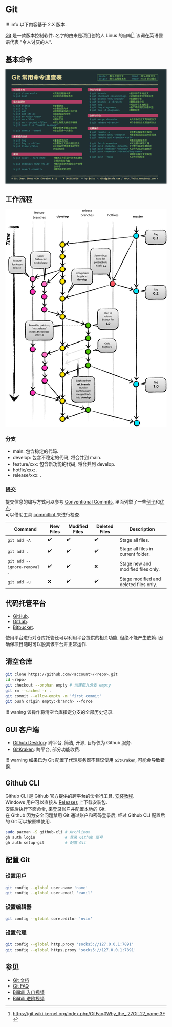 # Git

!!! info
    以下内容基于 2.X 版本.  

[Git](https://git-scm.com/) 是一款版本控制软件. 名字的由来是项目创始人 Linus 的自嘲[^1], 该词在英语俚语代表 "令人讨厌的人".  

## 基本命令

![Git 常用命令速查表](assets/git_cheat_sheet.jpg)  

## 工作流程

![Git 工作流程](assets/git_flow.png)  

### 分支

- main: 包含稳定的代码.
- develop: 包含不稳定的代码, 将合并到 main.
- feature/xxx: 包含新功能的代码, 将合并到 develop.
- hotfix/xxx: .
- release/xxx: .

### 提交

提交信息的编写方式可以参考 [Conventional Commits](https://www.conventionalcommits.org/en/v1.0.0/), 里面列举了一些[例子](https://www.conventionalcommits.org/en/v1.0.0/#examples)和[优点](https://www.conventionalcommits.org/en/v1.0.0/#why-use-conventional-commits).  
可以借助工具 [commitlint
](https://github.com/conventional-changelog/commitlint) 来进行检查.  

| Command                      | New Files | Modified Files | Deleted Files | Description                            |
| ---------------------------- | --------- | -------------- | ------------- | -------------------------------------- |
| `git add -A`                 | ✔️        | ✔️             | ✔️            | Stage all files.                       |
| `git add .`                  | ✔️        | ✔️             | ✔️            | Stage all files in current folder.     |
| `git add --ignore-removal .` | ✔️        | ✔️             | ❌             | Stage new and modified files only.     |
| `git add -u`                 | ❌         | ✔️             | ✔️            | Stage modified and deleted files only. |

## 代码托管平台

- [GitHub](https://github.com/).
- [GitLab](https://about.gitlab.com/).
- [Bitbucket](https://bitbucket.org/).

使用平台进行对仓库托管还可以利用平台提供的相关功能, 但绝不能产生依赖. 因确保项目随时可以脱离该平台并正常运作.  

## 清空仓库

```sh
git clone https://github.com/<account>/<repo>.git
cd <repo>
git checkout --orphan empty # 创建孤儿分支 empty
git rm --cached -r .
git commit --allow-empty -m 'first commit'
git push origin empty:<branch> --force
```

!!! waning
    该操作将清空仓库指定分支的全部历史记录.  

## GUI 客户端

- [Github Desktop](https://desktop.github.com/): 跨平台, 简洁, 开源, 目标仅为 Github 服务.
- [GitKraken](https://www.gitkraken.com/): 跨平台, 部分功能收费.

!!! warning
    如果已为 Git 配置了代理服务器不建议使用 `GitKraken`, 可能会导致错误.

## Github CLI

Github CLI 是 Github 官方提供的跨平台的命令行工具. [安装教程](https://github.com/cli/cli#installation).  
Windows 用户可以直接从 [Releases](https://github.com/cli/cli/releases) 上下载安装包.  
安装后执行下面命令, 来登录账户并配置本地的 Git.  
在 Github 因为安全问题禁用 Git 通过账户和密码登录后, 经过 Github CLI 配置后的 Git 可以按原样使用.  

```sh
sudo pacman -S github-cli # Archlinux
gh auth login             # 登录 Github 账号
gh auth setup-git         # 配置 Git
```

## 配置 Git

### 设置用戶

```sh
git config --global user.name 'name'
git config --global user.email 'eamil'
```

### 设置编辑器

```sh
git config --global core.editor 'nvim'
```

### 设置代理

```sh
git config --global http.proxy 'socks5://127.0.0.1:7891'
git config --global https.proxy 'socks5://127.0.0.1:7891'
```

## 参见

- [Git 文档](https://git-scm.com/doc)
- [Git FAQ](https://git.wiki.kernel.org/index.php/GitFaq)
- [Bilibili 入门视频](https://www.bilibili.com/video/BV1KD4y1S7FL)
- [Bilibili 进阶视频](https://www.bilibili.com/video/BV1hA411v7qX)

[^1]: https://git.wiki.kernel.org/index.php/GitFaq#Why_the_.27Git.27_name.3F
